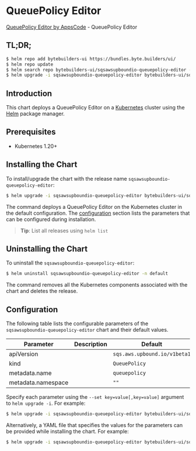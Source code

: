 # QueuePolicy Editor

[QueuePolicy Editor by AppsCode](https://byte.builders) - QueuePolicy Editor

## TL;DR;

```bash
$ helm repo add bytebuilders-ui https://bundles.byte.builders/ui/
$ helm repo update
$ helm search repo bytebuilders-ui/sqsawsupboundio-queuepolicy-editor --version=v0.4.18
$ helm upgrade -i sqsawsupboundio-queuepolicy-editor bytebuilders-ui/sqsawsupboundio-queuepolicy-editor -n default --create-namespace --version=v0.4.18
```

## Introduction

This chart deploys a QueuePolicy Editor on a [Kubernetes](http://kubernetes.io) cluster using the [Helm](https://helm.sh) package manager.

## Prerequisites

- Kubernetes 1.20+

## Installing the Chart

To install/upgrade the chart with the release name `sqsawsupboundio-queuepolicy-editor`:

```bash
$ helm upgrade -i sqsawsupboundio-queuepolicy-editor bytebuilders-ui/sqsawsupboundio-queuepolicy-editor -n default --create-namespace --version=v0.4.18
```

The command deploys a QueuePolicy Editor on the Kubernetes cluster in the default configuration. The [configuration](#configuration) section lists the parameters that can be configured during installation.

> **Tip**: List all releases using `helm list`

## Uninstalling the Chart

To uninstall the `sqsawsupboundio-queuepolicy-editor`:

```bash
$ helm uninstall sqsawsupboundio-queuepolicy-editor -n default
```

The command removes all the Kubernetes components associated with the chart and deletes the release.

## Configuration

The following table lists the configurable parameters of the `sqsawsupboundio-queuepolicy-editor` chart and their default values.

|     Parameter      | Description |                 Default                 |
|--------------------|-------------|-----------------------------------------|
| apiVersion         |             | <code>sqs.aws.upbound.io/v1beta1</code> |
| kind               |             | <code>QueuePolicy</code>                |
| metadata.name      |             | <code>queuepolicy</code>                |
| metadata.namespace |             | <code>""</code>                         |


Specify each parameter using the `--set key=value[,key=value]` argument to `helm upgrade -i`. For example:

```bash
$ helm upgrade -i sqsawsupboundio-queuepolicy-editor bytebuilders-ui/sqsawsupboundio-queuepolicy-editor -n default --create-namespace --version=v0.4.18 --set apiVersion=sqs.aws.upbound.io/v1beta1
```

Alternatively, a YAML file that specifies the values for the parameters can be provided while
installing the chart. For example:

```bash
$ helm upgrade -i sqsawsupboundio-queuepolicy-editor bytebuilders-ui/sqsawsupboundio-queuepolicy-editor -n default --create-namespace --version=v0.4.18 --values values.yaml
```
